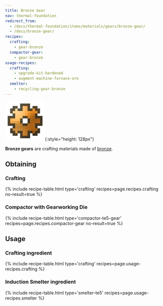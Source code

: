 ```yaml
---
title: Bronze Gear
nav: thermal-foundation
redirect_from:
  - /docs/thermal-foundation/items/materials/gears/bronze-gear/
  - /docs/bronze-gear/
recipes:
  crafting:
    - gear-bronze
  compactor-gear:
    - gear-bronze
usage-recipes:
  crafting:
    - upgrade-kit-hardened
    - augment-machine-furnace-ore
  smelter:
    - recycling-gear-bronze
---
```


![Bronze gear](/assets/images/thermal-foundation/gear-bronze.png){:style="height: 128px"}


**Bronze gears** are crafting materials made of [bronze](/docs/thermal-foundation/bronze-ingot/).


Obtaining
---------

### Crafting
{% include recipe-table.html type='crafting' recipes=page.recipes.crafting no-result=true %}

### Compactor with Gearworking Die
{% include recipe-table.html type='compactor-te5-gear' recipes=page.recipes.compactor-gear no-result=true %}


Usage
-----

### Crafting ingredient
{% include recipe-table.html type='crafting' recipes=page.usage-recipes.crafting %}

### Induction Smelter ingredient
{% include recipe-table.html type='smelter-te5' recipes=page.usage-recipes.smelter %}
